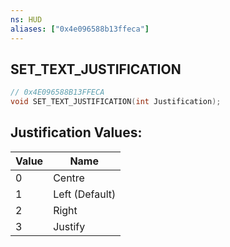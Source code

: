 ```yaml
---
ns: HUD
aliases: ["0x4e096588b13ffeca"]
---
```

## SET_TEXT_JUSTIFICATION

```c
// 0x4E096588B13FFECA
void SET_TEXT_JUSTIFICATION(int Justification);
```

## Justification Values:
| Value | Name |
| --- | --- |
| 0 | Centre |
| 1 | Left (Default) |
| 2 | Right |
| 3 | Justify |

